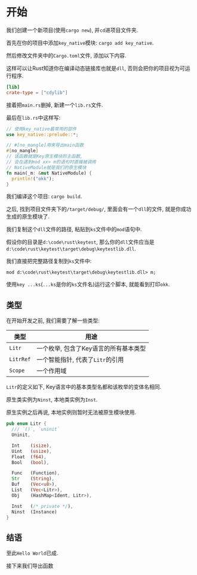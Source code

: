 # 开始

我们创建一个新项目(使用`cargo new`), 并`cd`进项目文件夹. 

首先在你的项目中添加`key_native`模块: `cargo add key_native`. 

然后修改文件夹中的`Cargo.toml`文件, 添加以下内容. 

这样可以让Rust知道你在编译动态链接库也就是`dll`, 否则会把你的项目视为可运行程序. 

```toml
[lib]
crate-type = ["cdylib"]
```

接着把`main.rs`删掉, 新建一个`lib.rs`文件. 

最后在`lib.rs`中这样写: 

```rust
// 使用key_native最常用的部件
use key_native::prelude::*;

// #[no_mangle]用来导出main函数
#[no_mangle]
// 该函数就是Key原生模块的主函数, 
// 会在遇到mod xx> m的语句时直接被调用
// NativeModule就是我们的原生模块
fn main(_m: &mut NativeModule) {
  println!("okk");
}
```

我们编译这个项目: `cargo build`. 

之后, 找到项目文件夹下的`/target/debug/`, 里面会有一个`dll`的文件, 就是你成功生成的原生模块了. 

我们复制这个`dll`文件的路径, 粘贴到`ks`文件中的`mod`语句中. 

假设你的目录是`d:\code\rust\keytest`, 那么你的`dll`文件应当是`d:\code\rust\keytest\target\debug\keytestlib.dll`. 

我们直接把完整路径复制到`ks`文件中:

```ks
mod d:\code\rust\keytest\target\debug\keytestlib.dll> m;
```

使用`key ...ks`(`...ks`是你的`ks`文件名)运行这个脚本, 就能看到打印`okk`. 

## 类型

在开始开发之前, 我们需要了解一些类型: 

|类型|用途|
|--|--|
|`Litr`|一个枚举, 包含了Key语言的所有基本类型|
|`LitrRef`|一个智能指针, 代表了`Litr`的引用|
|`Scope`|一个作用域|

`Litr`的定义如下, Key语言中的基本类型名都和该枚举的变体名相同. 

原生类实例为`Ninst`, 本地类实例为`Inst`. 

原生实例之后再说, 本地实例则暂时无法被原生模块使用. 

```rust
pub enum Litr {
  /// `()`, `uninit`
  Uninit,

  Int    (isize),
  Uint   (usize),
  Float  (f64),
  Bool   (bool),

  Func   (Function), 
  Str    (String),
  Buf    (Vec<u8>),
  List   (Vec<Litr>),
  Obj    (HashMap<Ident, Litr>),

  Inst   (/* private */),
  Ninst  (Instance)
}
```

## 结语

至此`Hello World`已成. 

接下来我们<jmp to="/native/2.func">导出函数</jmp>
